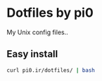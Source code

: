 # Dotfiles by pi0
My Unix config files..

## Easy install

```bash
curl pi0.ir/dotfiles/ | bash
```
    
